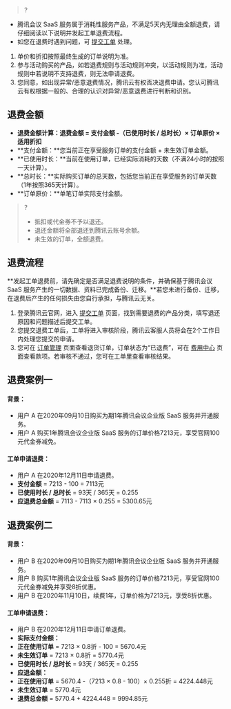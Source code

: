 >?
- 腾讯会议 SaaS 服务属于消耗性服务产品，不满足5天内无理由全额退费，请仔细阅读以下说明并发起工单退费流程。
- 如您在退费时遇到问题，可 [ 提交工单](https://console.cloud.tencent.com/workorder/category) 处理。

1. 单价和折扣按照最终生成的订单说明为准。
2. 参与活动购买的产品，如若退费规则与活动规则冲突，以活动规则为准，活动规则中若说明不支持退费，则无法申请退费。
3. 您同意，如出现异常/恶意退费情况，腾讯云有权否决退费申请。您认可腾讯云有权根据一般的、合理的认识对异常/恶意退费进行判断和识别。

## 退费金额
- **退费金额计算：退费金额 = 支付金额 -（已使用时长 / 总时长）× 订单原价 × 适用折扣**
 - **支付金额：**您当前正在享受服务订单的支付金额 + 未生效订单金额。
 - **已使用时长：**当前在使用订单，已经实际消耗的天数（不满24小时的按照一天计算）。
 -  **总时长：**实际购买订单的总天数，包括您当前正在享受服务的订单天数（1年按照365天计算）。
 -  **订单原价：**单笔订单实际支付金额。
>?
> - 抵扣或代金券不予以退还。
> - 退还金额将全部退还到腾讯云账号余额。
> - 未生效的订单，全额退费。


## 退费流程
**发起工单退费前，请先确定是否满足退费说明的条件，并确保基于腾讯会议 SaaS 服务产生的一切数据、资料已完成备份、迁移。**若您未进行备份、迁移，在退费后产生的任何损失由您自行承担，与腾讯云无关。
1. 登录腾讯云官网，进入 [提交工单](https://console.cloud.tencent.com/workorder/category) 页面，找到需要退费的产品分类，填写退还原因和问题描述后提交工单。
2. 您提交退费工单后，工单将进入审核阶段，腾讯云客服人员将会在2个工作日内处理您提交的申请。
3. 您可在 [订单管理](https://console.cloud.tencent.com/deal) 页面查看退货订单，订单状态为“已退费”，可在 [费用中心](https://console.cloud.tencent.com/account) 页面查看款项。若审核不通过，您可在工单里查看审核结果。

## 退费案例一
#### **背景：**
- 用户 A 在2020年09月10日购买为期1年腾讯会议企业版 SaaS 服务并开通服务。
- 用户 A 购买1年腾讯会议企业版 SaaS 服务的订单价格7213元，享受官网100元代金券减免。

#### **工单申请退费：**
- 用户 A 在2020年12月11日申请退费。
- **支付金额** = 7213 - 100 = 7113元
- **已使用时长 / 总时长** = 93天 / 365天 = 0.255
- **应退费总金额** = 7113 - 7113 × 0.255 = 5300.65元

## 退费案例二
#### **背景：**
- 用户 B 在2020年09月10日购买为期1年腾讯会议企业版 SaaS 服务并开通服务。
- 用户 B 购买1年腾讯会议企业版 SaaS 服务的订单价格7213元，享受官网100元代金券减免并享受8折优惠。
- 用户 B 在2020年11月10日，续费1年，订单价格为7213元，享受8折优惠。

#### **工单申请退费：**
- 用户 B 在2020年12月11日申请订单退费。
- **实际支付金额：**
 - **正在使用订单** = 7213 × 0.8折 - 100 = 5670.4元
 - **未生效订单** = 7213 × 0.8折 = 5770.4元
- **已使用时长 / 总时长** = 93天 / 365天 = 0.255
- **应退金额：**
 - **正在使用订单** = 5670.4 -（7213 × 0.8 - 100）× 0.255折 = 4224.448元
 - **未生效订单** = 5770.4元
- **退费总金额** = 5770.4 + 4224.448 = 9994.85元
